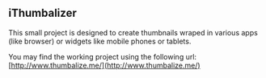 ## iThumbalizer

This small project is designed to create thumbnails wraped in various apps (like browser) or widgets like mobile phones or tablets.

You may find the working project using the following url: [http://www.thumbalize.me/](http://www.thumbalize.me/)
